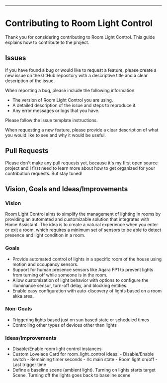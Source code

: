 ---

# Contributing to Room Light Control

Thank you for considering contributing to Room Light Control. This guide explains how to contribute to the project.

## Issues

If you have found a bug or would like to request a feature, please create a new issue on the GitHub repository with a descriptive title and a clear description of the issue.

When reporting a bug, please include the following information:

- The version of Room Light Control you are using.
- A detailed description of the issue and steps to reproduce it.
- Any error messages or logs that you have.

Please follow the issue template instructions.

When requesting a new feature, please provide a clear description of what you would like to see and why it would be useful.

## Pull Requests

Please don't make any pull requests yet, because it's my first open source project and I first need to learn more about how to get organized for  your contribution requests. But stay tuned!

## Vision, Goals and Ideas/Improvements

### Vision
Room Light Control aims to simplify the management of lighting in rooms by providing an automated and customizable solution that integrates with Home Assistant. The idea is to create a natural experience when you enter or exit a room, which requires a minimum set of sensors to be able to detect presence and light condition in a room.

### Goals
- Provide automated control of lights in a specific room of the house using motion and occupancy sensors.
- Support for human presence sensors like Aqara FP1 to prevent lights from turning off while someone is in the room.
- Allow customization of light behavior with options to configure the illuminance sensor, turn-off delay, and blocking entities.
- Enable easy configuration with auto-discovery of lights based on a room akka area.

### Non-Goals
- Triggering lights based just on sun based state or scheduled times
- Controlling other types of devices other than lights

### Ideas/Improvements
- Disable/Enable room light control instances
- Custom Lovelace Card for room_light_control 
      ideas:
      - Disable/Enable switch
      - Remaining timer seconds
      - rlc main state
      - Room light on/off
      - Last trigger time
- Define a baseline scene (ambient light). Turning on lights starts target Scene. Turning off the lights goes back to baseline scene